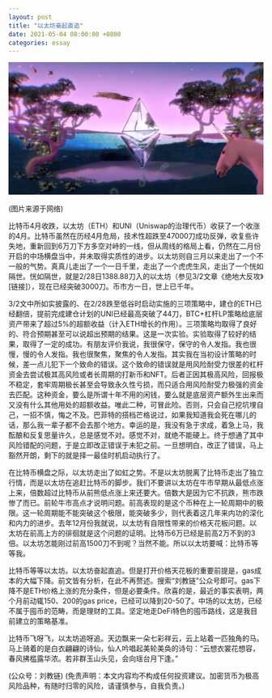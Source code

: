 ```yaml
---
layout: post
title: "以太坊奋起直追"
date: 2021-05-04 08:00:00 +0800
categories: essay
---
```


![](/images/2021/20210504.jpg)

(图片来源于网络)

比特币4月收跌，以太坊（ETH）和UNI（Uniswap的治理代币）收获了一个收涨的4月。比特币虽然在历经4月危局，技术性超跌至47000刀成功反弹，收复些许失地，重新回到6万刀下方多空对峙的一线，但从周线的格局上看，仍然在二月份开启的中场横盘当中，并未取得实质性的进步。以太坊则自三月以来走出了一个不一般的气势。真真儿走出了一个一日千里，走出了一个虎虎生风，走出了一个恍如隔世。恍如隔世，就是2/28日1388.88刀入的以太坊（参见3/2文章《绝地大反攻》[链接]），现在已经突破3000刀。币市方一日，世上已千年。

3/2文中所如实披露的、在2/28跌至低谷时启动实施的三项策略中，建仓的ETH已经翻倍，提前完成建仓计划的UNI已经最高突破了44刀，BTC+杠杆LP策略给底层资产带来了超过5%的超额收益（计入ETH增长的作用）。三项策略均取得了良好的、符合预期甚至可以说超出预期的结果。这是一次实验。实验取得了较好的结果，取得了一定的成功。有朋友评价我说，我很保守，保守的令人发指。我也很慢，慢的令人发指。我也很聚焦，聚焦的令人发指。其实我在当初设计策略的时候，差一点儿犯下一个致命的错误。这个致命的错误就是用风险耐受力很差的杠杆资金去尝试极其高风险或者长周期的打新币和NFT。后者正因其极高风险，回报极不稳定，套牢周期极长甚至会导致永久性亏损，而只适合用风险耐受力极强的资金去匹配。这种资金，要么是所谓十年不用的闲钱，要么就是底层资产额外生出来而又没有什么其他用处的超额收益。唯此二种，可冒此险。否则，只会自己挖坑埋自己，一招不慎，悔之不及。巴菲特的搭档芒格说过，如果我知道我会死在哪儿的话，那么我一辈子都不会去那个地方。幸运的是，我没有急于求成，着急上马，我酝酿和反复思量许久，总是感觉不对。感觉不对，就绝不能硬上。终于想通了其中风险错配的问题，于是立即改正错误于未犯之前。一旦想明白，改正了错误，马上豁然开朗，剩下的就是择一最佳时机启动执行了。

在比特币横盘之际，以太坊走出了如虹之势。不是以太坊脱离了比特币走出了独立行情，而是以太坊在追赶比特币的脚步。我们不要讲以太坊在牛市早期从最低点涨上来，倍数超过比特币从前熊低点涨上来还要大。倍数大是因为它不抗跌，熊市跌惨了而已。前轮牛市高点才说明问题。前高表现的是这个币种在上一轮周期中的极限。这一轮周期能不能突破这个极限，能突破多少，则代表着这几年来内功的深化和内力的进步。去年12月份我就说，以太坊有自限性带来的价格天花板问题。以太坊在前高上方的徘徊就是这个问题的证明。比特币6万已经是前高2万不到的3倍。以太坊怎能刚过前高1500刀不到呢？当然不能。所以以太坊要喊：比特币等等我。

比特币等等以太坊。以太坊奋起直追。但是打开价格天花板的重要前提是，gas成本的大幅下降。前文皆有分析，在此不再赘述。搜索“刘教链”公众号即可。gas下降不是ETH价格上涨的充分条件，但是必要条件。欣喜的是，最近的事实表明，两个月前动辄150、200的gas price，已经可以降到20-50了。中场的以太坊，已经不属于囤币的范畴，而是理财的工具。坚定地走DeFi特色的囤币路线，这是我目前建立的策略基准。

比特币飞呀飞，以太坊追呀追。天边飘来一朵七彩祥云，云上站着一匹独角的马。马上骑着的是白衣翩翩的诗仙，仙人吟唱起美轮美奂的诗句：“云想衣裳花想容，春风拂槛露华浓。若非群玉山头见，会向瑶台月下逢。”

(公众号：刘教链)
(免责声明：本文内容均不构成任何投资建议。加密货币为极高风险品种，有随时归零的风险，请谨慎参与，自我负责。)
